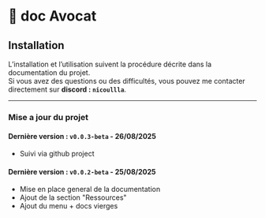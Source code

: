 # 📑 doc Avocat

## Installation

L’installation et l’utilisation suivent la procédure décrite dans la documentation du projet.  
Si vous avez des questions ou des difficultés, vous pouvez me contacter directement sur **discord : `nicoullla`**.

---
### Mise a jour du projet
#### Dernière version : `v0.0.3-beta` - 26/08/2025
- Suivi via github project

#### Dernière version : `v0.0.2-beta` - 25/08/2025

- Mise en place general de la documentation
- Ajout de la section "Ressources"
- Ajout du menu + docs vierges
